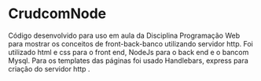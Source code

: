 # CrudcomNode
Código desenvolvido para uso em aula da Disciplina Programação Web para mostrar os conceitos de front-back-banco utilizando servidor http. Foi utilizado html e css para o front end, NodeJs para o back end e o bancom Mysql. Para os templates das páginas foi usado Handlebars, express para criação do servidor http .
